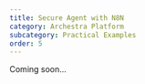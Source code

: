 ```yaml
---
title: Secure Agent with N8N
category: Archestra Platform
subcategory: Practical Examples
order: 5
---
```


Coming soon...
